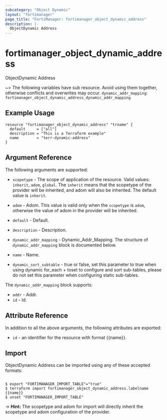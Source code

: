 ```yaml
---
subcategory: "Object Dynamic"
layout: "fortimanager"
page_title: "FortiManager: fortimanager_object_dynamic_address"
description: |-
  ObjectDynamic Address
---
```


# fortimanager_object_dynamic_address
ObjectDynamic Address

~> The following variables have sub resource. Avoid using them together, otherwise conflicts and overwrites may occur.
`dynamic_addr_mapping`: `fortimanager_object_dynamic_address_dynamic_addr_mapping`



## Example Usage

```hcl
resource "fortimanager_object_dynamic_address" "trname" {
  default     = ["all"]
  description = "This is a Terraform example"
  name        = "terr-dynamic-address"
}
```

## Argument Reference


The following arguments are supported:

* `scopetype` - The scope of application of the resource. Valid values: `inherit`, `adom`, `global`. The `inherit` means that the scopetype of the provider will be inherited, and adom will also be inherited. The default value is `inherit`.
* `adom` - Adom. This value is valid only when the `scopetype` is `adom`, otherwise the value of adom in the provider will be inherited.

* `default` - Default.
* `description` - Description.
* `dynamic_addr_mapping` - Dynamic_Addr_Mapping. The structure of `dynamic_addr_mapping` block is documented below.
* `name` - Name.
* `dynamic_sort_subtable` - true or false, set this parameter to true when using dynamic for_each + toset to configure and sort sub-tables, please do not set this parameter when configuring static sub-tables.

The `dynamic_addr_mapping` block supports:

* `addr` - Addr.
* `id` - Id.


## Attribute Reference

In addition to all the above arguments, the following attributes are exported:
* `id` - an identifier for the resource with format {{name}}.

## Import

ObjectDynamic Address can be imported using any of these accepted formats:
```

$ export "FORTIMANAGER_IMPORT_TABLE"="true"
$ terraform import fortimanager_object_dynamic_address.labelname {{name}}
$ unset "FORTIMANAGER_IMPORT_TABLE"
```
-> **Hint:** The scopetype and adom for import will directly inherit the scopetype and adom configuration of the provider.
